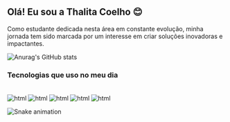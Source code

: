 ## Olá! Eu sou a Thalita Coelho 😊

Como estudante dedicada nesta área em constante evolução, minha jornada tem sido marcada por um interesse em criar soluções inovadoras e impactantes.

![Anurag's GitHub stats](https://github-readme-stats.vercel.app/api?username=ThalitaBastos01&show_icons=true&theme=radical)

### Tecnologias que uso no meu dia

<div style="display: inline_block"><br/>
<img align="center" alt="html" src="https://img.shields.io/badge/HTML5-E34F26?style=for-the-badge&logo=html5&logoColor=white" />
<img align="center" alt="html" src="https://img.shields.io/badge/CSS3-1572B6?style=for-the-badge&logo=css3&logoColor=white" />
<img align="center" alt="html" src="https://img.shields.io/badge/JavaScript-F7DF1E?style=for-the-badge&logo=javascript&logoColor=black" />
<img align="center" alt="html" src="https://img.shields.io/badge/Node.js-43853D?style=for-the-badge&logo=node.js&logoColor=white" />
<img align="center" alt="html" src="https://img.shields.io/badge/Express.js-404D59?style=for-the-badge" />
</div>

![Snake animation](https://github.com/ThalitaBastos01)
